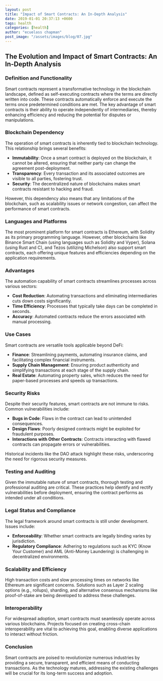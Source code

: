 ```yaml
---
layout: post
title: "Impact of Smart Contracts: An In-Depth Analysis"
date: 2019-01-01 20:37:13 +0600
tags: health
categories: [health]
author: "ecuelass chapman"
post_image: "/assets/images/blog/07.jpg"
---
```


## The Evolution and Impact of Smart Contracts: An In-Depth Analysis

### Definition and Functionality

Smart contracts represent a transformative technology in the blockchain landscape, defined as self-executing contracts where the terms are directly written into code. These contracts automatically enforce and execute the terms once predetermined conditions are met. The key advantage of smart contracts is their ability to operate independently of intermediaries, thereby enhancing efficiency and reducing the potential for disputes or manipulations.

### Blockchain Dependency

The operation of smart contracts is inherently tied to blockchain technology. This relationship brings several benefits:
- **Immutability**: Once a smart contract is deployed on the blockchain, it cannot be altered, ensuring that neither party can change the agreement post-deployment.
- **Transparency**: Every transaction and its associated outcomes are visible to all parties, fostering trust.
- **Security**: The decentralized nature of blockchains makes smart contracts resistant to hacking and fraud.

However, this dependency also means that any limitations of the blockchain, such as scalability issues or network congestion, can affect the performance of smart contracts.

### Languages and Platforms

The most prominent platform for smart contracts is Ethereum, with Solidity as its primary programming language. However, other blockchains like Binance Smart Chain (using languages such as Solidity and Vyper), Solana (using Rust and C), and Tezos (utilizing Michelson) also support smart contracts, each offering unique features and efficiencies depending on the application requirements.

### Advantages

The automation capability of smart contracts streamlines processes across various sectors:
- **Cost Reduction**: Automating transactions and eliminating intermediaries cuts down costs significantly.
- **Time Efficiency**: Processes that typically take days can be completed in seconds.
- **Accuracy**: Automated contracts reduce the errors associated with manual processing.

### Use Cases

Smart contracts are versatile tools applicable beyond DeFi:
- **Finance**: Streamlining payments, automating insurance claims, and facilitating complex financial instruments.
- **Supply Chain Management**: Ensuring product authenticity and simplifying transactions at each stage of the supply chain.
- **Real Estate**: Automating property sales, which reduces the need for paper-based processes and speeds up transactions.

### Security Risks

Despite their security features, smart contracts are not immune to risks. Common vulnerabilities include:
- **Bugs in Code**: Flaws in the contract can lead to unintended consequences.
- **Design Flaws**: Poorly designed contracts might be exploited for fraudulent purposes.
- **Interactions with Other Contracts**: Contracts interacting with flawed contracts can propagate errors or vulnerabilities.

Historical incidents like the DAO attack highlight these risks, underscoring the need for rigorous security measures.

### Testing and Auditing

Given the immutable nature of smart contracts, thorough testing and professional auditing are critical. These practices help identify and rectify vulnerabilities before deployment, ensuring the contract performs as intended under all conditions.

### Legal Status and Compliance

The legal framework around smart contracts is still under development. Issues include:
- **Enforceability**: Whether smart contracts are legally binding varies by jurisdiction.
- **Regulatory Compliance**: Adhering to regulations such as KYC (Know Your Customer) and AML (Anti-Money Laundering) is challenging in decentralized environments.

### Scalability and Efficiency

High transaction costs and slow processing times on networks like Ethereum are significant concerns. Solutions such as Layer 2 scaling options (e.g., rollups), sharding, and alternative consensus mechanisms like proof-of-stake are being developed to address these challenges.

### Interoperability

For widespread adoption, smart contracts must seamlessly operate across various blockchains. Projects focused on creating cross-chain interoperability are vital to achieving this goal, enabling diverse applications to interact without friction.

### Conclusion

Smart contracts are poised to revolutionize numerous industries by providing a secure, transparent, and efficient means of conducting transactions. As the technology matures, addressing the existing challenges will be crucial for its long-term success and adoption.